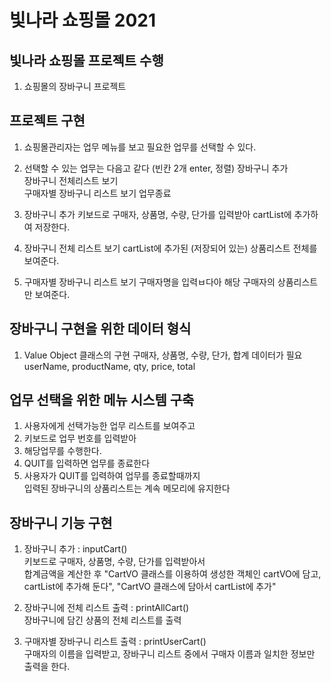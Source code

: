 # 빛나라 쇼핑몰 2021

## 빛나라 쇼핑몰 프로젝트 수행
1. 쇼핑몰의 장바구니 프로젝트

## 프로젝트 구현
1. 쇼핑몰관리자는 업무 메뉴를 보고 필요한 업무를 선택할 수 있다.
2. 선택할 수 있는 업무는 다음고 같다  (빈칸 2개 enter, 정렬)
장바구니 추가  
장바구니 전체리스트 보기  
구매자별 장바구니 리스트 보기
업무종료

3. 장바구니 추가
키보드로 구매자, 상품명, 수량, 단가를 입력받아
cartList에 추가하여 저장한다.

4. 장바구니 전체 리스트 보기
cartList에 추가된 (저장되어 있는) 상품리스트 전체를 보여준다.

5. 구매자별 장바구니 리스트 보기
구매자명을 입력ㅂ다아 해당 구매자의 상품리스트만 보여준다.

## 장바구니 구현을 위한 데이터 형식
1. Value Object 클래스의 구현
구매자, 상품명, 수량, 단가, 합계 데이터가 필요  
userName, productName, qty, price, total

## 업무 선택을 위한 메뉴 시스템 구축
1. 사용자에게 선택가능한 업무 리스트를 보여주고
2. 키보드로 업무 번호를 입력받아
3. 해당업무를 수행한다.
4. QUIT를 입력하면 업무를 종료한다
5. 사용자가 QUIT를 입력하여 업무를 종료할때까지  
입력된 장바구니의 상품리스트는 계속 메모리에 유지한다

## 장바구니 기능 구현
1. 장바구니 추가 : inputCart()  
키보드로 구매자, 상품명, 수량, 단가를 입력받아서  
합계금액을 계산한 후 "CartVO 클래스를 이용하여 생성한 객체인 cartVO에 담고,  
cartList에 추가해 둔다", "CartVO 클래스에 담아서 cartList에 추가"

2. 장바구니에 전체 리스트 출력 : printAllCart()  
장바구니에 담긴 상품의 전체 리스트를 출력

3. 구매자별 장바구니 리스트 출력 : printUserCart()  
구매자의 이름을 입력받고, 장바구니 리스트 중에서 구매자 이름과 일치한 정보만 출력을 한다.